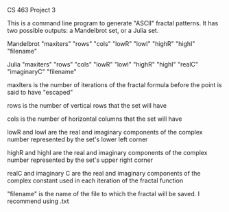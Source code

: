 CS 463 Project 3 

This is a command line program to generate "ASCII" fractal patterns. It has two possible outputs: a Mandelbrot set, or a Julia set. 

Mandelbrot "maxiters" "rows" "cols" "lowR" "lowI" "highR" "highI" "filename"

Julia "maxiters" "rows" "cols" "lowR" "lowI" "highR" "highI" "realC" "imaginaryC" "filename"

maxIters is the number of iterations of the fractal formula before the point is said to have "escaped" 

rows is the number of vertical rows that the set will have 

cols is the number of horizontal columns that the set will have 

lowR and lowI are the real and imaginary components of the complex number represented by the set's lower left corner 

highR and highI are the real and imaginary components of the complex number represented by the set's upper right corner 

realC and imaginary C are the real and imaginary components of the complex constant used in each iteration of the fractal function 

"filename" is the name of the file to which the fractal will be saved. I recommend using .txt